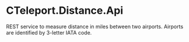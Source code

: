 # CTeleport.Distance.Api
REST service to measure distance in miles between two airports. Airports are identified by 3-letter IATA code.
